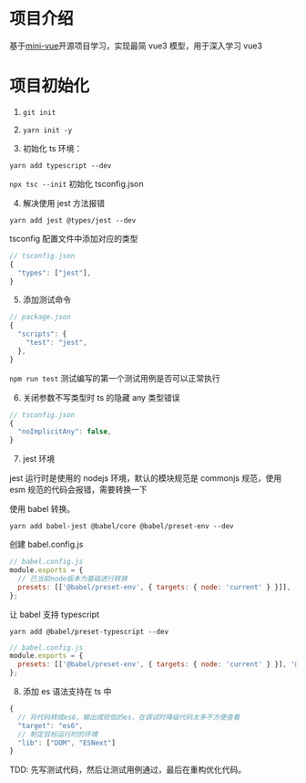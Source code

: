 # 项目介绍

基于[mini-vue](https://github.com/cuixiaorui/mini-vue)开源项目学习，实现最简 vue3 模型，用于深入学习 vue3

# 项目初始化

1. `git init`

2. `yarn init -y`

3. 初始化 ts 环境：

`yarn add typescript --dev`

`npx tsc --init` 初始化 tsconfig.json

4. 解决使用 jest 方法报错

`yarn add jest @types/jest --dev`

tsconfig 配置文件中添加对应的类型

```javascript
// tsconfig.json
{
  "types": ["jest"],
}
```

5. 添加测试命令

```javascript
// package.json
{
  "scripts": {
    "test": "jest",
  },
}
```

`npm run test` 测试编写的第一个测试用例是否可以正常执行

6. 关闭参数不写类型时 ts 的隐藏 any 类型错误

```javascript
// tsconfig.json
{
  "noImplicitAny": false,
}
```

7. jest 环境

jest 运行时是使用的 nodejs 环境，默认的模块规范是 commonjs 规范，使用 esm 规范的代码会报错，需要转换一下

使用 babel 转换。

`yarn add babel-jest @babel/core @babel/preset-env --dev`

创建 babel.config.js

```javascript
// babel.config.js
module.exports = {
  // 已当前node版本为基础进行转换
  presets: [['@babel/preset-env', { targets: { node: 'current' } }]],
};
```

让 babel 支持 typescript

`yarn add @babel/preset-typescript --dev`

```javascript
// babel.config.js
module.exports = {
  presets: [['@babel/preset-env', { targets: { node: 'current' } }], '@babel/preset-typescript'],
};
```

8. 添加 es 语法支持在 ts 中

```javascript
{
  // 将代码转成es6，输出成较低的es，在调试时降级代码太多不方便查看
  "target": "es6",
  // 制定目标运行时的环境
  "lib": ["DOM", "ESNext"]
}
```

TDD: 先写测试代码，然后让测试用例通过，最后在重构优化代码。
